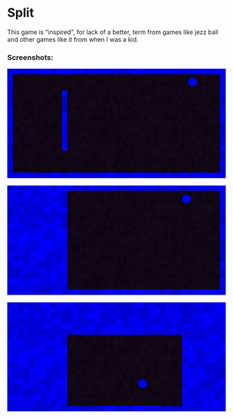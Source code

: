 # Split

This game is "inspired", for lack of a better, term from games like jezz ball and other games like it from when I was a kid.

<h3> Screenshots: </h3>

<p><img src="https://raw.githubusercontent.com/haansu/split/main/screenshots/ss1.png" alt="Screenshot1" /></p>
<p><img src="https://raw.githubusercontent.com/haansu/split/main/screenshots/ss2.png" alt="Screenshot2" /></p>
<p><img src="https://raw.githubusercontent.com/haansu/split/main/screenshots/ss3.png" alt="Screenshot3" /></p>
